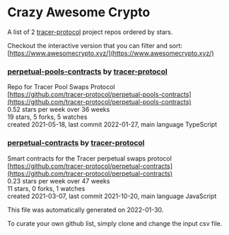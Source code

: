 # Crazy Awesome Crypto
A list of 2 [tracer-protocol](https://github.com/tracer-protocol) project repos ordered by stars.  

Checkout the interactive version that you can filter and sort: 
[https://www.awesomecrypto.xyz/](https://www.awesomecrypto.xyz/)  


### [perpetual-pools-contracts](https://github.com/tracer-protocol/perpetual-pools-contracts) by [tracer-protocol](https://github.com/tracer-protocol)  
Repo for Tracer Pool Swaps Protocol  
[https://github.com/tracer-protocol/perpetual-pools-contracts](https://github.com/tracer-protocol/perpetual-pools-contracts)  
0.52 stars per week over 36 weeks  
19 stars, 5 forks, 5 watches  
created 2021-05-18, last commit 2022-01-27, main language TypeScript  


### [perpetual-contracts](https://github.com/tracer-protocol/perpetual-contracts) by [tracer-protocol](https://github.com/tracer-protocol)  
Smart contracts for the Tracer perpetual swaps protocol  
[https://github.com/tracer-protocol/perpetual-contracts](https://github.com/tracer-protocol/perpetual-contracts)  
0.23 stars per week over 47 weeks  
11 stars, 0 forks, 1 watches  
created 2021-03-07, last commit 2021-10-20, main language JavaScript  


This file was automatically generated on 2022-01-30.  

To curate your own github list, simply clone and change the input csv file.  